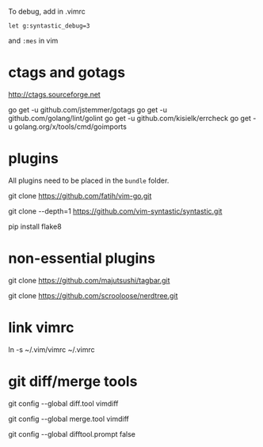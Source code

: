 To debug, add in .vimrc 

```
let g:syntastic_debug=3
```

and `:mes` in vim

# ctags and gotags

http://ctags.sourceforge.net

go get -u github.com/jstemmer/gotags
go get -u github.com/golang/lint/golint
go get -u github.com/kisielk/errcheck
go get -u golang.org/x/tools/cmd/goimports


# plugins

All plugins need to be placed in the `bundle` folder.

git clone https://github.com/fatih/vim-go.git

git clone --depth=1 https://github.com/vim-syntastic/syntastic.git

pip install flake8

# non-essential plugins

git clone https://github.com/majutsushi/tagbar.git

git clone https://github.com/scrooloose/nerdtree.git

# link vimrc

ln -s ~/.vim/vimrc ~/.vimrc

# git diff/merge tools

git config --global diff.tool vimdiff

git config --global merge.tool vimdiff

git config --global difftool.prompt false

